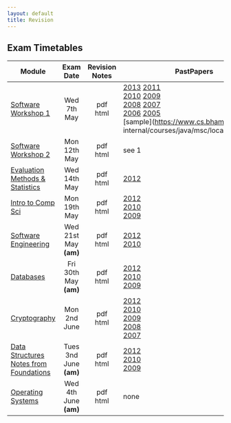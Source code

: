 ```yaml
---
layout: default
title: Revision
---
```


## Exam Timetables

| Module             | Exam Date|Revision Notes | PastPapers |
| ------------------ |:--------:| :-------------:| ----------- |
| [Software Workshop 1](https://www.cs.bham.ac.uk/internal/courses/java/msc/) | Wed 7th May| pdf <br> html| [2013](PastPapers/A2048712.pdf)   [  2011](PastPapers/A2048710.pdf)   <br>[2010](PastPapers/A2048709.pdf)  [  2009](PastPapers/A2048708.pdf)  <br>[2008](PastPapers/A2048707.pdf)   [  2007](PastPapers/A2048706.pdf) <br>[2006](PastPapers/A2048705.pdf)   [2005](PastPapers/A2048704.pdf) <br>[sample](https://www.cs.bham.ac.uk/  internal/courses/java/msc/local/java13.pdf)|
|[Software Workshop 2](https://www.cs.bham.ac.uk/internal/courses/java/msc/sem2)|Mon 12th May|pdf <br> html| see 1 |
|[Evaluation Methods & Statistics](https://canvas.bham.ac.uk/courses/2032)|Wed 14th May|pdf <br> html| [2012](PastPapers/EMS12.pdf)|
|[Intro to Comp Sci](https://canvas.bham.ac.uk/courses/1984)|Mon 19th May|pdf <br> html| [2012](PastPapers/Intro12.pdf) <br>[2010](PastPapers/Intro10.pdf) <br>[2009](PastPapers/Intro09.pdf)|
|[Software Engineering](http://www.cs.bham.ac.uk/~rzb/teachingFSE2013.htm)|Wed 21st May <br>**(am)**|pdf <br> html| [2012](PastPapers/SE12.pdf) <br>[2010](PastPapers/SE10.pdf)|
|[Databases](http://www.cs.bham.ac.uk/~jab/Modules/Databases/13-14/)|Fri 30th May<br> **(am)**|pdf <br> html| [2012](PastPapers/DB12.pdf) <br>[2010](PastPapers/DB10.pdf) <br>[2009](PastPapers/DB09.pdf)|
|[Cryptography](http://www.cs.bham.ac.uk/~exr/teaching/lectures/crypto/13_14/)|Mon 2nd June |pdf <br> html| [2012](PastPapers/Crypt12.pdf) <br>[2010](PastPapers/Crypt10.pdf) <br>[2009](PastPapers/Crypt09.pdf)<br>[2008](PastPapers/Crypt08.pdf) <br>[2007](PastPapers/Crypt07.pdf)|
|[Data Structures](https://canvas.bham.ac.uk/courses/2076)<br>[Notes from Foundations](http://www.cs.bham.ac.uk/~jxb/FCS/foundations.pdf)|Tues 3nd June  <br>**(am)**  |pdf <br> html| [2012](PastPapers/DS12.pdf) <br>[2010](PastPapers/DS10.pdf) <br>[2009](PastPapers/DS09.pdf)|
|[Operating Systems](http://www.cs.bham.ac.uk/~bxb/Teaching.html#osan13-14)|Wed 4th June  **(am)** |pdf <br> html| none|
